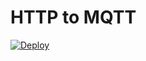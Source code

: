 # HTTP to MQTT

[![Deploy](https://www.herokucdn.com/deploy/button.png)](https://heroku.com/deploy)
